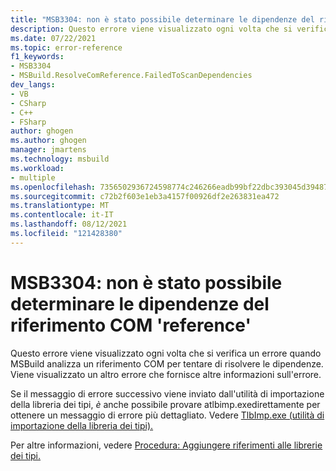 ```yaml
---
title: "MSB3304: non è stato possibile determinare le dipendenze del riferimento COM 'reference'"
description: Questo errore viene visualizzato ogni volta che si verifica un errore quando MSBuild analizza un riferimento COM per tentare di risolvere le dipendenze.
ms.date: 07/22/2021
ms.topic: error-reference
f1_keywords:
- MSB3304
- MSBuild.ResolveComReference.FailedToScanDependencies
dev_langs:
- VB
- CSharp
- C++
- FSharp
author: ghogen
ms.author: ghogen
manager: jmartens
ms.technology: msbuild
ms.workload:
- multiple
ms.openlocfilehash: 7356502936724598774c246266eadb99bf22dbc393045d394878cfb6027fb3bc
ms.sourcegitcommit: c72b2f603e1eb3a4157f00926df2e263831ea472
ms.translationtype: MT
ms.contentlocale: it-IT
ms.lasthandoff: 08/12/2021
ms.locfileid: "121428380"
---
```

# <a name="msb3304-could-not-determine-the-dependencies-of-the-com-reference-reference"></a>MSB3304: non è stato possibile determinare le dipendenze del riferimento COM 'reference'

Questo errore viene visualizzato ogni volta che si verifica un errore quando MSBuild analizza un riferimento COM per tentare di risolvere le dipendenze. Viene visualizzato un altro errore che fornisce altre informazioni sull'errore.

Se il messaggio di errore successivo viene inviato dall'utilità di importazione della libreria dei tipi, *è* anche possibile provare atlbimp.exedirettamente per ottenere un messaggio di errore più dettagliato. Vedere [TlbImp.exe (utilità di importazione della libreria dei tipi).](/dotnet/framework/tools/tlbimp-exe-type-library-importer)

Per altre informazioni, vedere [Procedura: Aggiungere riferimenti alle librerie dei tipi.](/dotnet/framework/interop/how-to-add-references-to-type-libraries)
